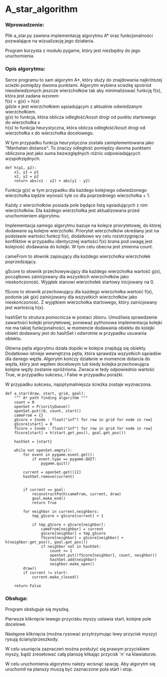 # A_star_algorithm


### Wprowadzenie:

Plik a_star.py zawiera implementację algorytmu A* oraz funkcjonalności pozwalające na wizualizację jego działania.

Program korzysta z modułu pygame, który jest niezbędny do jego uruchomienia.

### Opis algorytmu:

Serce programu to sam algorytm A*, który służy do znajdowania najkrótszej scieżki pomiędzy dwoma punktami.
Algorytm wybiera scieżkę spośród nieodwiedzonych jeszcze wierzchołków tak aby minimalizować funkcję f(x), która jest 
zadana wzorem: \
f(x) = g(x) + h(x) \
gdzie x jest wierzchołkiem sąsiadującym z aktualnie odwiedzanym wierzchołkiem. \
g(x) to funkcja, która oblicza odległość/koszt drogi od punktu startowego do wierzchołka x \
h(x) to funkcja heurystyczna, która oblicza odległość/koszt drogi od wierzchołka x do wierzchołka docelowego. 

W tym przypadku funkcja heurystyczna została zaimplementowana jako "Manhatan distance". To znaczy odległość pomiędzy dwoma 
punktami obliczona jest jako suma bezwzględnych różnic odpowiadających wzspółrzędnych:
```
def h(p1, p2): 
    x1, y1 = p1
    x2, y2 = p2
    return abs(x1 - x2) + abs(y1 - y2)
```

Funkcja g(x) w tym przypadku dla każdego kolejnego odwiedzonego wierzchołka będzie wynosić tyle co dla poprzedniego 
wierzchołka + 1.

Każdy z wierzchołków posiada pole będące listą sąsiadujących z nim wierzchołków. Dla każdego wierzchołka jest aktualizowana
przed uruchomieniem algorytmu.

Implementacja samego algorytmu bazuje na kolejce priorytetowej, do której dodawane są kolejne wierzchołki. 
Priorytet wierzchołków określany jest na podstawie wartości funkcji f(x), dodatkowo wy celu rozstrzygnięcia 
konfliktów w przypadku identycznej wartości f(x) brana pod uwagę jest kolejność dodawania do kolejki.
W tym celu obecna jest zmienna count.

cameFrom to słownik zapisujący dla każdego wierzchołka wierzchołek poprzedzający.

gScore to słownik przechowywujący dla każdego wierzchołka wartość g(x), początkowo zainicjowany dla 
wszystkich wierzchołków jako nieskończoność. Wyjątek stanowi wierzchołek startowy inicjowany na 0.

fScore to słownik przechowujący dla każdego wierzchołka wartość f(x), podonie jak g(x) zainicjowany
dla wszystkich wierzchołków jako nieskończoność. Z wyjątkiem wierzchołka startowego, który 
zainicjowany jest wartością h(x).

hashSet to strutura pomocnicza w postaci zbioru. Umożliwia sprawdzenie zawartości kolejki priorytetowej, ponieważ 
pythonowa implementacja kolejki nie ma takiej funkcjonalności, w momencie dodawania obiektu do kolejki obiekt dodawany
jest do hashSet i odwrotnie w przypadku usuwania obiektu.

Główna pętla algorytmu działa dopóki w kolejce znajdują się obiekty.
Dodatkowo istnieje wewnętrzna pętla, która sprawdza wszystkich sąsiadów dla danego węzła.
Algorytm kończy działanie w momencie dotarcia do węzła, który jest węzłem docelowym lub kiedy 
kolejka przechowująca kolejne węzły zostanie opróżniona. Zwraca w tedy odpowiednio wartość True, w przypadku 
sukcesu, i False w przypadku porażki.

W przypadku sukcesu, najoptymalniejsza ścieżka zostaje wyznaczona.




```
def a_star(draw, start, grid, goal):
    """ A* path finding algorithm """
    count = 0
    openSet = PriorityQueue()
    openSet.put((0, count, start))
    cameFrom = {}
    gScore = {node : float("inf") for row in grid for node in row}
    gScore[start] = 0  
    fScore = {node : float("inf") for row in grid for node in row}
    fScore[start] = h(start.get_pos(), goal.get_pos())

    hashSet = {start}

    while not openSet.empty():
        for event in pygame.event.get():
            if event.type == pygame.QUIT:
                pygame.quit()

        current = openSet.get()[2]
        hashSet.remove(current)


        if current == goal:
            reconstructPath(cameFrom, current, draw)
            goal.make_end()
            return True

        for neighbor in current.neighbors:
            tmp_gScore = gScore[current] + 1

            if tmp_gScore < gScore[neighbor]:
                cameFrom[neighbor] = current
                gScore[neighbor] = tmp_gScore
                fScore[neighbor] = gScore[neighbor] + h(neighbor.get_pos(), goal.get_pos())
                if neighbor not in hashSet:
                    count += 1
                    openSet.put((fScore[neighbor], count, neighbor))
                    hashSet.add(neighbor)
                    neighbor.make_open()
        draw()
        if current != start:
            current.make_closed()
    
    return False
```

### Obsługa:

Program obsługuje się myszką. 

Pierwsze kliknięcie lewego przycisku myszy ustawia start, kolejne pole docelowe.

Następne kliknięcia (można rysować przytrzymując lewy przycisk myszy) rysują ściany/przeszkody.

W celu usunięcia zaznaczeń można posłużyć się prawym przyciskiem myszy, bądź zresetować całą planszę 
klikając przycisk 'n' na klawiaturze.

W celu uruchomienia algorytmu należy wcisnąć spację. Aby algorytm się uruchomił na planszy muszą być zaznaczone pola start i stop.
